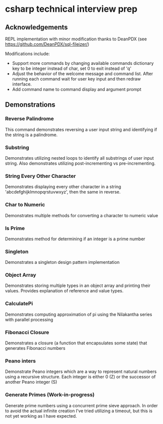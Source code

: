 # csharp technical interview prep

## Acknowledgements

REPL implementation with minor modification thanks to DeanPDX (see https://github.com/DeanPDX/sql-fileizer/)

Modifications include:
- Support more commands by changing available commands dictionary key to be integer instead of char, set 0 to exit instead of 'q'
- Adjust the behavior of the welcome message and command list.  After running each command wait for user key input and then redraw interface.
- Add command name to command display and argument prompt

## Demonstrations

### Reverse Palindrome

This command demonstrates reversing a user input string and identifying if the string is a palindrome.

### Substring

Demonstrates utilizing nested loops to identify all substrings of user input string. Also demonstrates utilizing
post-incrementing vs pre-incrementing.

### String Every Other Character

Demonstrates displaying every other character in a string 'abcdefghijklmnopqrstuvwxyz', then the same in reverse.

### Char to Numeric

Demonstrates multiple methods for converting a character to numeric value

### Is Prime

Demonstrates method for determining if an integer is a prime number

### Singleton

Demonstrates a singleton design pattern implementation

### Object Array

Demonstrates storing multiple types in an object array and printing their values. Provides explanation of reference and
value types.


### CalculatePi

Demonstrates computing approximation of pi using the Nilakantha series with parallel processing

### Fibonacci Closure

Demonstrates a closure (a function that encapsulates some state) that generates Fibonacci numbers

### Peano inters

Demonstrate Peano integers which are a way to represent natural numbers using a recursive structure.  Each integer is either 0 (Z) or the successor of another Peano integer (S)

### Generate Primes (Work-in-progress)

Generate prime numbers using a concurrent prime sieve approach.  In order to avoid the actual infinite creation I've tried utilizing a timeout, but this is not yet working as I have expected.
